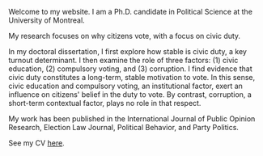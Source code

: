 <link rel="stylesheet" type="text/css" href="/css/main.css">

Welcome to my website. I am a Ph.D. candidate in Political Science at the University of Montreal. 

My research focuses on why citizens vote, with a focus on civic duty.

In my doctoral dissertation, I first explore how stable is civic duty, a key turnout determinant. I then examine the role of three factors: (1) civic education, (2) compulsory voting, and (3) corruption. I find evidence that civic duty constitutes a long-term, stable motivation to vote. In this sense, civic education and compulsory voting, an institutional factor, exert an influence on citizens' belief in the duty to vote. By contrast, corruption, a short-term contextual factor, plays no role in that respect.

My work has been published in the International Journal of Public Opinion Research, Election Law Journal, Political Behavior, and Party Politics.
 
See my CV [here](ferfeitosa.github.io/here.pdf).
